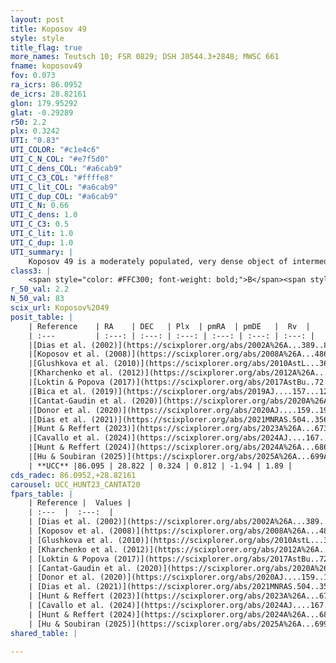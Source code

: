 ```yaml
---
layout: post
title: Koposov 49
style: style
title_flag: true
more_names: Teutsch 10; FSR 0829; DSH J0544.3+2848; MWSC 661
fname: koposov49
fov: 0.073
ra_icrs: 86.0952
de_icrs: 28.82161
glon: 179.95292
glat: -0.29289
r50: 2.2
plx: 0.3242
UTI: "0.83"
UTI_COLOR: "#c1e4c6"
UTI_C_N_COL: "#e7f5d0"
UTI_C_dens_COL: "#a6cab9"
UTI_C_C3_COL: "#ffffe8"
UTI_C_lit_COL: "#a6cab9"
UTI_C_dup_COL: "#a6cab9"
UTI_C_N: 0.66
UTI_C_dens: 1.0
UTI_C_C3: 0.5
UTI_C_lit: 1.0
UTI_C_dup: 1.0
UTI_summary: |
    Koposov 49 is a moderately populated, very dense object of intermediate C3 quality. It is very well-studied in the literature.
class3: |
    <span style="color: #FFC300; font-weight: bold;">B</span><span style="color: #FFC300; font-weight: bold;">B</span>
r_50_val: 2.2
N_50_val: 83
scix_url: Koposov%2049
posit_table: |
    | Reference    | RA    | DEC   | Plx  | pmRA  | pmDE   |  Rv  |
    | :---         | :---: | :---: | :---: | :---: | :---: | :---: |
    |[Dias et al. (2002)](https://scixplorer.org/abs/2002A%26A...389..871D) | 86.092 | 28.82 | -- | -2.55 | -1.41 | -- |
    |[Koposov et al. (2008)](https://scixplorer.org/abs/2008A%26A...486..771K) | 86.093 | 28.82 | -- | -- | -- | -- |
    |[Glushkova et al. (2010)](https://scixplorer.org/abs/2010AstL...36...75G) | 86.093 | 28.82 | -- | -- | -- | -- |
    |[Kharchenko et al. (2012)](https://scixplorer.org/abs/2012A%26A...543A.156K) | 86.108 | 28.825 | -- | 2.1 | -0.59 | -- |
    |[Loktin & Popova (2017)](https://scixplorer.org/abs/2017AstBu..72..257L) | 86.085 | 28.821 | -- | 0.743 | -0.282 | -- |
    |[Bica et al. (2019)](https://scixplorer.org/abs/2019AJ....157...12B) | 86.099 | 28.819 | -- | -- | -- | -- |
    |[Cantat-Gaudin et al. (2020)](https://scixplorer.org/abs/2020A%26A...640A...1C) | 86.096 | 28.828 | 0.319 | 0.834 | -1.892 | -- |
    |[Donor et al. (2020)](https://scixplorer.org/abs/2020AJ....159..199D) | 86.108 | 28.825 | -- | 0.84 | -1.9 | 5.6 |
    |[Dias et al. (2021)](https://scixplorer.org/abs/2021MNRAS.504..356D) | 86.089 | 28.84 | 0.331 | 0.87 | -1.917 | 0.556 |
    |[Hunt & Reffert (2023)](https://scixplorer.org/abs/2023A%26A...673A.114H) | 86.098 | 28.817 | 0.308 | 0.825 | -1.949 | 3.558 |
    |[Cavallo et al. (2024)](https://scixplorer.org/abs/2024AJ....167...12C) | 86.084 | 28.827 | 0.307 | -- | -- | -- |
    |[Hunt & Reffert (2024)](https://scixplorer.org/abs/2024A%26A...686A..42H) | 86.098 | 28.817 | 0.308 | 0.825 | -1.949 | 3.558 |
    |[Hu & Soubiran (2025)](https://scixplorer.org/abs/2025A%26A...699A.246H) | 86.084 | 28.826 | -- | -- | -- | -- |
    | **UCC** |86.095 | 28.822 | 0.324 | 0.812 | -1.94 | 1.89 | 
cds_radec: 86.0952,+28.82161
carousel: UCC_HUNT23_CANTAT20
fpars_table: |
    | Reference |  Values |
    | :---  |  :---:  |
    | [Dias et al. (2002)](https://scixplorer.org/abs/2002A%26A...389..871D) | `E(B-V)=1.01, Dist=2600.0, Age=7.5` |
    | [Koposov et al. (2008)](https://scixplorer.org/abs/2008A%26A...486..771K) | `E(B-V)=0.42, Distance=2000, Age=9.15` |
    | [Glushkova et al. (2010)](https://scixplorer.org/abs/2010AstL...36...75G) | `E(B-V)=0.42, Dm=11.46, Age=9.15` |
    | [Kharchenko et al. (2012)](https://scixplorer.org/abs/2012A%26A...543A.156K) | `e_bv=1.02, distance=2600, log_age=7.8` |
    | [Loktin & Popova (2017)](https://scixplorer.org/abs/2017AstBu..72..257L) | `E(B-V)=0.768, Dmod=13.304, logt=8.29` |
    | [Cantat-Gaudin et al. (2020)](https://scixplorer.org/abs/2020A%26A...640A...1C) | `AVNN=1.81, DMNN=12.69, AgeNN=8.79` |
    | [Donor et al. (2020)](https://scixplorer.org/abs/2020AJ....159..199D) | `Fe/H=-0.27` |
    | [Dias et al. (2021)](https://scixplorer.org/abs/2021MNRAS.504..356D) | `Av=2.568, Dist=2318, logage=8.461, [Fe/H]=-0.296` |
    | [Hunt & Reffert (2023)](https://scixplorer.org/abs/2023A%26A...673A.114H) | `AV50=2.588, diffAV50=2.024, MOD50=12.306, logAge50=8.379` |
    | [Cavallo et al. (2024)](https://scixplorer.org/abs/2024AJ....167...12C) | `AV50=2.63, dMod50=12.27, logAge50=8.76, [Fe/H]50=0.18` |
    | [Hunt & Reffert (2024)](https://scixplorer.org/abs/2024A%26A...686A..42H) | `MassJ=858.407` |
    | [Hu & Soubiran (2025)](https://scixplorer.org/abs/2025A%26A...699A.246H) | `MA22=-0.31, MA23f=-0.37, MA23g=-0.26, MK24=-0.24, MF24=-0.48` |
shared_table: |
    
---
```

